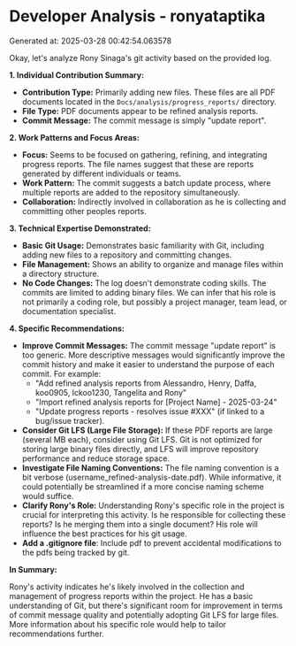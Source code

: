 # Developer Analysis - ronyataptika
Generated at: 2025-03-28 00:42:54.063578

Okay, let's analyze Rony Sinaga's git activity based on the provided log.

**1. Individual Contribution Summary:**

*   **Contribution Type:** Primarily adding new files.  These files are all PDF documents located in the `Docs/analysis/progress_reports/` directory.
*   **File Type:** PDF documents appear to be refined analysis reports.
*   **Commit Message:** The commit message is simply "update report".

**2. Work Patterns and Focus Areas:**

*   **Focus:** Seems to be focused on gathering, refining, and integrating progress reports.  The file names suggest that these are reports generated by different individuals or teams.
*   **Work Pattern:**  The commit suggests a batch update process, where multiple reports are added to the repository simultaneously.
*   **Collaboration:** Indirectly involved in collaboration as he is collecting and committing other peoples reports.

**3. Technical Expertise Demonstrated:**

*   **Basic Git Usage:** Demonstrates basic familiarity with Git, including adding new files to a repository and committing changes.
*   **File Management:**  Shows an ability to organize and manage files within a directory structure.
*   **No Code Changes:** The log doesn't demonstrate coding skills. The commits are limited to adding binary files. We can infer that his role is not primarily a coding role, but possibly a project manager, team lead, or documentation specialist.

**4. Specific Recommendations:**

*   **Improve Commit Messages:** The commit message "update report" is too generic.  More descriptive messages would significantly improve the commit history and make it easier to understand the purpose of each commit. For example:
    *   "Add refined analysis reports from Alessandro, Henry, Daffa, koo0905, lckoo1230, Tangelita and Rony"
    *   "Import refined analysis reports for [Project Name] - 2025-03-24"
    *   "Update progress reports - resolves issue #XXX" (if linked to a bug/issue tracker).
*   **Consider Git LFS (Large File Storage):** If these PDF reports are large (several MB each), consider using Git LFS.  Git is not optimized for storing large binary files directly, and LFS will improve repository performance and reduce storage space.
*   **Investigate File Naming Conventions:** The file naming convention is a bit verbose (username_refined-analysis-date.pdf).  While informative, it could potentially be streamlined if a more concise naming scheme would suffice.
*   **Clarify Rony's Role:** Understanding Rony's specific role in the project is crucial for interpreting this activity.  Is he responsible for collecting these reports?  Is he merging them into a single document?  His role will influence the best practices for his git usage.
*   **Add a .gitignore file**: Include pdf to prevent accidental modifications to the pdfs being tracked by git.

**In Summary:**

Rony's activity indicates he's likely involved in the collection and management of progress reports within the project.  He has a basic understanding of Git, but there's significant room for improvement in terms of commit message quality and potentially adopting Git LFS for large files.  More information about his specific role would help to tailor recommendations further.
